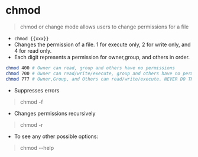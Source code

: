 # chmod


> chmod or change mode allows users to change permissions for a file


- `chmod {{xxx}}`
- Changes the permission of a file. 1 for execute only, 2 for write only, and 4 for read only. 
- Each digit represents a permission for owner,group, and others in order.

```sh
chmod 400 # Owner can read, group and others have no permissions
chmod 700 # Owner can read/write/execute, group and others have no permissions 
chmod 777 # Owner,Group, and Others can read/write/execute. NEVER DO THIS
```

- Suppresses errors
> chmod -f

- Changes permissions recursively 
> chmod -r

- To see any other possible options:
> chmod --help
